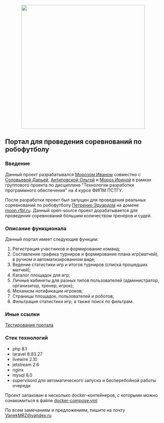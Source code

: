 <p align="center"><a href="https://laravel.com" target="_blank"><img src="https://raw.githubusercontent.com/laravel/art/master/logo-lockup/5%20SVG/2%20CMYK/1%20Full%20Color/laravel-logolockup-cmyk-red.svg" width="400"></a></p>

## Портал для проведения соревнований по робофутболу

### Введение

Данный проект разрабатывался [Морозом Иваном](https://github.com/Hnakra) совместно с [Соловьевой Дарьей](https://github.com/creasold), [Антиповской Ольгой](https://github.com/OlgaAntipovskaia) и [Мороз Ириной](https://github.com/irinamoroz789) в рамках группового проекта по дисциплине "Технологии разработки программного обеспечения" на 4 курсе ФИПМ ПСТГУ.

После разработки проект был запущен для проведения реальных соревнований по робофутболу [Петренко Эдуардом](https://github.com/EduardPetrenko) на домене [moon.rfbl.ru](http://moon.rfbl.ru/). Данный open-source проект дорабатывается для проведения соревнований бóльшим количеством тренеров и судей.

### Описание функционала

Данный портал имеет следующие функции:

1.	Регистрация участников и формирование команд; 
2.	Составление графика турниров и формирование плана игр(матчей), в ручном и автоматизированном виде; 
3.	Ведение статистики игр и итогов турниров (списка прошедших матчей); 
4.	Каталог площадок для игр; 
5.	Личные кабинеты для разных типов пользователей (администратор, организатор, тренер, игрок);
6.	Механизм нотификации игроков; 
7.	Страницы площадок, пользователей и роботов;
8.  Фильтрация статистики игр, а также поиск по фильтрам.

### Иные ссылки
[Тестирование портала](https://github.com/Hnakra/lunar_walker_portal/tests/README.md)


### Стек технологий

- php 8.1
- laravel 8.83.27
- livewire 2.10
- jetstream 2.6
- nginx
- mysql 8.0
- supervisord для автоматического запуска и бесперебойной работы очереди

Проект запакован в несколько docker-контейнеров, с которыми можно ознакомиться в файле [docker-compose.yml](https://github.com/Hnakra/lunar_walker_portal/blob/main/docker-compose.yml)

По всем замечаниям и предложениям, пишите на почту [VanekMRZ@yandex.ru](mailto:VanekMRZ@yandex.ru)
